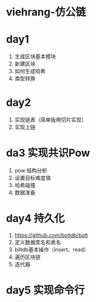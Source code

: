 # viehrang-仿公链

# day1
1. 生成区块基本模块
2. 新建区块
3. 如何生成哈希
4. 类型转换

# day2
1. 实现链表（简单版用切片实现）
2. 实现上链

# da3 实现共识Pow
1. pow 结构分析
2. 设置目标难度值
3. 哈希碰撞
4. 数据准备

# day4 持久化
1. https://github.com/boltdb/bolt
2. 定义数据库名和表名
3. biltdb基本操作（insert、read）
4. 遍历区块链
5. 迭代器

# day5 实现命令行
